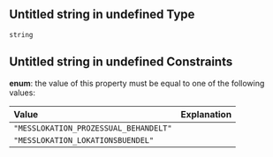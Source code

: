 ## Untitled string in undefined Type

`string`

## Untitled string in undefined Constraints

**enum**: the value of this property must be equal to one of the following values:

| Value                                 | Explanation |
| :------------------------------------ | :---------- |
| `"MESSLOKATION_PROZESSUAL_BEHANDELT"` |             |
| `"MESSLOKATION_LOKATIONSBUENDEL"`     |             |
